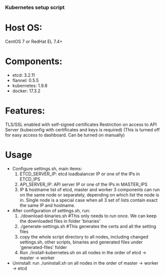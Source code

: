 ### Kubernetes setup script

# Host OS:
  CentOS 7 or RedHat EL 7.4+
# Components:
  * etcd: 3.2.11
  * flannel: 0.5.5
  * kubernetes: 1.9.8
  * docker: 17.3.2

# Features:
  TLS/SSL enabled with self-signed certificates
  Restriction on access to API Server (kubeconfig with certificates and keys is required) (This is turned off for easy access to dashboard. Can be turned on manually)

# Usage
* Configure settings.sh, main items:
  1. ETCD_SERVER_IP: etcd loadbalancer IP or one of the IPs in ETCD_IPS
  2. API_SERVER_IP: API server IP or one of the IPs in MASTER_IPS
  3. IP & hostname list of etcd, master and worker
  3 components can run on the same node or separately, depending on which list the node is in. Single node is a special case when all 3 set of lists contain exact the same IP and hostname.
* After configuration of settings.sh, run:
  1. ./download-binaries.sh #This only needs to run once. We can keep the downloaded files in folder 'binaries'  
  2. ./generate-settings.sh #This generates the certs and all the setting files
  3. copy the whole script directory to all nodes, including changed settings.sh, other scripts, binaries and generated files under 'generated-files' folder
  4. Run ./install-kubernetes.sh on all nodes in the order of etcd -> master -> worker
* Uninstall: run ./uninstall.sh on all nodes in the order of master -> worker -> etcd
